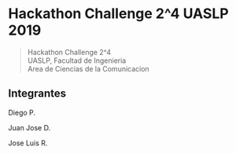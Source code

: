 # Hackathon Challenge 2^4 UASLP 2019
> Hackathon Challenge 2^4 <br>
> UASLP, Facultad de Ingenieria <br>
> Area de Ciencias de la Comunicacion <br>

## Integrantes
Diego P.

Juan Jose D.

Jose Luis R.
